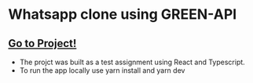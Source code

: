 # Whatsapp clone using GREEN-API

## [Go to Project!](https://whatsapp-clone-alpha-six.vercel.app/)

* The projct was built as a test assignment using React and Typescript. 
* To run the app locally use yarn install and yarn dev
